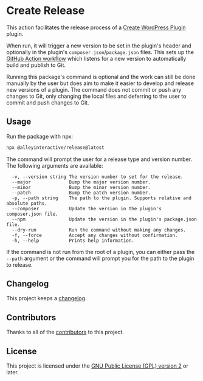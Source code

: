 # Create Release

This action facilitates the release process of a
[Create WordPress Plugin](https://github.com/alleyinteractive/create-wordpress-plugin) plugin.

When run, it will trigger a new version to be set in the plugin's header and
optionally in the plugin's `composer.json`/`package.json` files. This sets up
the [GitHub Action workflow](https://github.com/alleyinteractive/create-wordpress-plugin/blob/HEAD/.github/workflows/built-release.yml)
which listens for a new version to automatically build and publish to Git.


Running this package's command is optional and the work can still be done
manually by the user but does aim to make it easier to develop and release new
versions of a plugin. The command does not commit or push any changes to Git,
only changing the local files and deferring to the user to commit and push
changes to Git.

## Usage

Run the package with npx:

```sh
npx @alleyinteractive/release@latest
```

The command will prompt the user for a release type and version number. The
following arguments are available:

```
  -v, --version string The version number to set for the release.
  --major              Bump the major version number.
  --minor              Bump the minor version number.
  --patch              Bump the patch version number.
  -p, --path string    The path to the plugin. Supports relative and absolute paths.
  --composer           Update the version in the plugin's composer.json file.
  --npm                Update the version in the plugin's package.json file.
  --dry-run            Run the command without making any changes.
  -f, --force          Accept any changes without confirmation.
  -h, --help           Prints help information.
```

If the command is not run from the root of a plugin, you can either pass the
`--path` argument or the command will prompt you for the path to the plugin to
release.

## Changelog

This project keeps a [changelog](CHANGELOG.md).

## Contributors

Thanks to all of the [contributors](../../CONTRIBUTORS.md) to this project.


## License

This project is licensed under the
[GNU Public License (GPL) version 2](LICENSE) or later.
